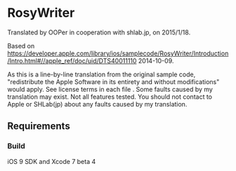 # RosyWriter

Translated by OOPer in cooperation with shlab.jp, on 2015/1/18.

Based on
<https://developer.apple.com/library/ios/samplecode/RosyWriter/Introduction/Intro.html#//apple_ref/doc/uid/DTS40011110>
2014-10-09.

As this is a line-by-line translation from the original sample code, "redistribute the Apple Software in its entirety and without modifications" would apply. See license terms in each file .
Some faults caused by my translation may exist. Not all features tested.
You should not contact to Apple or SHLab(jp) about any faults caused by my translation.

## Requirements

### Build

iOS 9 SDK and Xcode 7 beta 4

